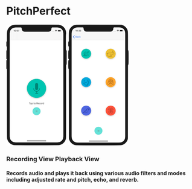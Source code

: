 # PitchPerfect
![Recording View](images/recordingView.png "Recording View")    ![Playback View](images/playbackView.png "Playback View") 
### Recording View                                                  Playback View
#### Records audio and plays it back using various audio filters and modes including adjusted rate and pitch, echo, and reverb.

